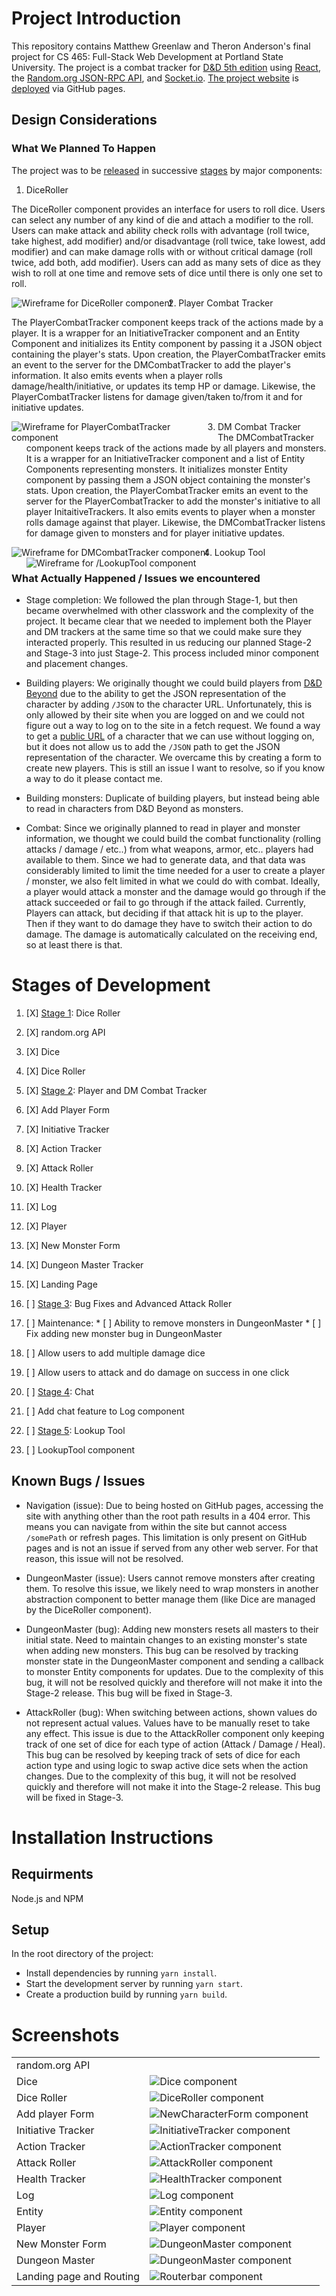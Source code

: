 # Project Introduction
This repository contains Matthew Greenlaw and Theron Anderson's final project for CS 465: Full-Stack Web Development at Portland State University. The project is a combat tracker for [D&D 5th edition](https://en.wikipedia.org/wiki/Editions_of_Dungeons_%26_Dragons#Dungeons_&_Dragons_5th_edition) using [React](https://reactjs.org/), the [Random.org JSON-RPC API](https://api.random.org/json-rpc/2), and [Socket.io](https://socket.io/). [The project website](http://5ecombattracker.matthewgreenlaw.com/) is [deployed](https://github.com/MatthewGreenlaw/5eCombatTracker/deployments) via GitHub pages.

## Design Considerations

### What We Planned To Happen
The project was to be [released](https://github.com/MatthewGreenlaw/5eCombatTracker/releases) in successive [stages](#stages-of-development) by major components:
1. DiceRoller  

The DiceRoller component provides an interface for users to roll dice. Users can select any number of any kind of die and attach a modifier to the roll. Users can make attack and ability check rolls with advantage (roll twice, take highest, add modifier) and/or disadvantage (roll twice, take lowest, add modifier) and can make damage rolls with or without critical damage (roll twice, add both, add modifier). Users can add as many sets of dice as they wish to roll at one time and remove sets of dice until there is only one set to roll.  

<img src="ReadmePictures/DiceRoller_wireframe.png"
     alt="Wireframe for DiceRoller component"
     style="float: left; margin-right: 10px; max-width: 320px;" />

2. Player Combat Tracker  

The PlayerCombatTracker component keeps track of the actions made by a player. It is a wrapper for an InitiativeTracker component and an Entity Component and initializes its Entity component by passing it a JSON object containing the player's stats. Upon creation, the PlayerCombatTracker emits an event to the server for the DMCombatTracker to add the player's information. It also emits events when a player rolls damage/health/initiative, or updates its temp HP or damage. Likewise, the PlayerCombatTracker listens for damage given/taken to/from it and for initiative updates.  

<img src="ReadmePictures/PlayerCombatTracker_wireframe.png"
     alt="Wireframe for PlayerCombatTracker component"
     style="float: left; margin-right: 10px; max-width: 320px;" />  

3. DM Combat Tracker  
The DMCombatTracker component keeps track of the actions made by all players and monsters. It is a wrapper for an InitiativeTracker component and a list of Entity Components representing monsters. It initializes monster Entity component by passing them a JSON object containing the monster's stats. Upon creation, the PlayerCombatTracker emits an event to the server for the PlayerCombatTracker to add the monster's initiative to all player InitaitiveTrackers. It also emits events to player when a monster rolls damage against that player. Likewise, the DMCombatTracker listens for damage given to monsters and for player initiative updates.  

<img src="ReadmePictures/DMCombatTracker_wireframe.png"
     alt="Wireframe for DMCombatTracker component"
     style="float: left; margin-right: 10px; max-width: 320px;" />  

4. Lookup Tool  
<img src="ReadmePictures/LookupTool_wireframe.png"
     alt="Wireframe for /LookupTool component"
     style="float: left; margin-right: 10px; max-width: 320px;" />

### What Actually Happened / Issues we encountered

* Stage completion: We followed the plan through Stage-1, but then became overwhelmed with other classwork and the complexity of the project. It became clear that we needed to implement both the Player and DM trackers at the same time so that we could make sure they interacted properly. This resulted in us reducing our planned Stage-2 and Stage-3 into just Stage-2. This process included minor component and placement changes.

* Building players: We originally thought we could build players from [D&D Beyond](https://dndbeyond.com) due to the ability to get the JSON representation of the character by adding ```/JSON``` to the character URL. Unfortunately, this is only allowed by their site when you are logged on and we could not figure out a way to log on to the site in a fetch request. We found a way to get a [public URL](https://www.dndbeyond.com/characters/4160255/) of a character that we can use without logging on, but it does not allow us to add the ```/JSON``` path to get the JSON representation of the character. We overcame this by creating a form to create new players. This is still an issue I want to resolve, so if you know a way to do it please contact me.  

* Building monsters: Duplicate of building players, but instead being able to read in characters from D&D Beyond as monsters.

* Combat: Since we originally planned to read in player and monster information, we thought we could build the combat functionality (rolling attacks / damage / etc..) from what weapons, armor, etc.. players had available to them. Since we had to generate data, and that data was considerably limited to limit the time needed for a user to create a player / monster, we also felt limited in what we could do with combat. Ideally, a player would attack a monster and the damage would go through if the attack succeeded or fail to go through if the attack failed. Currently, Players can attack, but deciding if that attack hit is up to the player. Then if they want to do damage they have to switch their action to do damage. The damage is automatically calculated on the receiving end, so at least there is that.

# Stages of Development
1. [X] [Stage 1](https://github.com/MatthewGreenlaw/5eCombatTracker/releases/tag/Stage-1): Dice Roller
  1. [X] random.org API
  2. [X] Dice
  3. [X] Dice Roller

2. [X] [Stage 2](https://github.com/MatthewGreenlaw/5eCombatTracker/releases/tag/Stage-2): Player and DM Combat Tracker
  1. [X] Add Player Form
  2. [X] Initiative Tracker
  3. [X] Action Tracker
  4. [X] Attack Roller
  5. [X] Health Tracker
  6. [X] Log
  7. [X] Player
  8. [X] New Monster Form
  9. [X] Dungeon Master Tracker
  10. [X] Landing Page

3. [ ] [Stage 3](https://github.com/MatthewGreenlaw/5eCombatTracker/releases/tag/Stage-3): Bug Fixes and Advanced Attack Roller
  1. [ ] Maintenance:
    * [ ] Ability to remove monsters in DungeonMaster
    * [ ] Fix adding new monster bug in DungeonMaster
  3. [ ] Allow users to add multiple damage dice
  4. [ ] Allow users to attack and do damage on success in one click

4. [ ] [Stage 4](https://github.com/MatthewGreenlaw/5eCombatTracker/releases/tag/Stage-4): Chat
  1. [ ] Add chat feature to Log component

5. [ ] [Stage 5](https://github.com/MatthewGreenlaw/5eCombatTracker/releases/tag/Stage-5): Lookup Tool
  1. [ ] LookupTool component


## Known Bugs / Issues
* Navigation (issue): Due to being hosted on GitHub pages, accessing the site with anything other than the root path results in a 404 error. This means you can navigate from within the site but cannot access ```/somePath``` or refresh pages. This limitation is only present on GitHub pages and is not an issue if served from any other web server. For that reason, this issue will not be resolved.

* DungeonMaster (issue): Users cannot remove monsters after creating them. To resolve this issue, we likely need to wrap monsters in another abstraction component to better manage them (like Dice are managed by the DiceRoller component).

* DungeonMaster (bug): Adding new monsters resets all masters to their initial state. Need to maintain changes to an existing monster's state when adding new monsters. This bug can be resolved by tracking monster state in the DungeonMaster component and sending a callback to monster Entity components for updates. Due to the complexity of this bug, it will not be resolved quickly and therefore will not make it into the Stage-2 release. This bug will be fixed in Stage-3.

* AttackRoller (bug): When switching between actions, shown values do not represent actual values. Values have to be manually reset to take any effect. This issue is due to the AttackRoller component only keeping track of one set of dice for each type of action (Attack / Damage / Heal). This bug can be resolved by keeping track of sets of dice for each action type and using logic to swap active dice sets when the action changes. Due to the complexity of this bug, it will not be resolved quickly and therefore will not make it into the Stage-2 release. This bug will be fixed in Stage-3.

# Installation Instructions

## Requirments

Node.js and NPM

## Setup
In the root directory of the project:
* Install dependencies by running ```yarn install```.
* Start the development server by running ```yarn start```.
* Create a production build by running ```yarn build```.

# Screenshots
<table>
  <tr>
    <td>random.org API</td>
    <td></td>
  </tr>
  <tr>
    <td>Dice</td>
    <td><img src="ReadmePictures/Dice.png"
       alt="Dice component"
       style="float: left; margin-right: 10px; max-width: 320px;" /></td>
  </tr>
  <tr>
    <td>Dice Roller</td>
    <td><img src="ReadmePictures/DiceRoller.png"
       alt="DiceRoller component"
       style="float: left; margin-right: 10px; max-width: 320px;" /></td>
  </tr>
  <tr>
    <td>Add player Form</td>
    <td><img src="ReadmePictures/NewCharacterForm.png"
       alt="NewCharacterForm component"
       style="float: left; margin-right: 10px; max-width: 320px;" /></td>
  </tr>
  <tr>
    <td>Initiative Tracker</td>
    <td><img src="ReadmePictures/InitiativeTracker.png"
       alt="InitiativeTracker component"
       style="float: left; margin-right: 10px; max-width: 320px;" /></td>
  </tr>
  <tr>
    <td>Action Tracker</td>
    <td><img src="ReadmePictures/ActionTracker.png"
       alt="ActionTracker component"
       style="float: left; margin-right: 10px; max-width: 320px;" /></td>
  </tr>
  <tr>
    <td>Attack Roller</td>
    <td><img src="ReadmePictures/AttackRoller.png"
       alt="AttackRoller component"
       style="float: left; margin-right: 10px; max-width: 320px;" /></td>
  </tr>
  <tr>
    <td>Health Tracker</td>
    <td><img src="ReadmePictures/HealthTracker.png"
       alt="HealthTracker component"
       style="float: left; margin-right: 10px; max-width: 320px;" /></td>
  </tr>
  <tr>
    <td>Log</td>
    <td><img src="ReadmePictures/Log.png"
       alt="Log component"
       style="float: left; margin-right: 10px; max-width: 320px;" /></td>
  </tr>
  <tr>
    <td>Entity</td>
    <td><img src="ReadmePictures/Entity.png"
       alt="Entity component"
       style="float: left; margin-right: 10px; max-width: 320px;" /></td>
  </tr>
  <tr>
    <td>Player</td>
    <td><img src="ReadmePictures/Player.png"
       alt="Player component"
       style="float: left; margin-right: 10px; max-width: 320px;" /></td>
  </tr>
  <tr>
    <td>New Monster Form</td>
    <td><img src="ReadmePictures/NewMonsterForm.png"
       alt="DungeonMaster component"
       style="float: left; margin-right: 10px; max-width: 320px;" /></td>
  </tr>
  <tr>
    <td>Dungeon Master</td>
    <td><img src="ReadmePictures/DungeonMaster.png"
       alt="DungeonMaster component"
       style="float: left; margin-right: 10px; max-width: 320px;" /></td>
  </tr>
  <tr>
    <td>Landing page and Routing</td>
    <td><img src="ReadmePictures/Landing.png"
       alt="Routerbar component"
       style="float: left; margin-right: 10px; max-width: 320px;" /></td>
  </tr>
</table>
